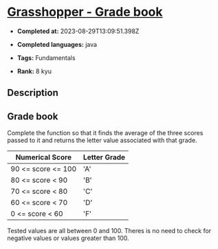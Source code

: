 # [Grasshopper - Grade book](https://www.codewars.com/kata/55cbd4ba903825f7970000f5)

- **Completed at:** 2023-08-29T13:09:51.398Z

- **Completed languages:** java

- **Tags:** Fundamentals

- **Rank:** 8 kyu

## Description

## Grade book

Complete the function so that it finds the average of the three scores passed to it and returns the letter value associated with that grade.

Numerical Score    | Letter Grade
---                | ---
90 <= score <= 100 | 'A'
80 <= score < 90   | 'B'
70 <= score < 80   | 'C'
60 <= score < 70   | 'D'
 0 <= score < 60   | 'F'

Tested values are all between 0 and 100. Theres is no need to check for negative values or values greater than 100.
